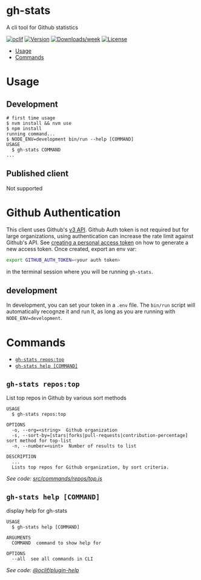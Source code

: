gh-stats
========

A cli tool for Github statistics

[![oclif](https://img.shields.io/badge/cli-oclif-brightgreen.svg)](https://oclif.io)
[![Version](https://img.shields.io/npm/v/gh-stats.svg)](https://npmjs.org/package/gh-stats)
[![Downloads/week](https://img.shields.io/npm/dw/gh-stats.svg)](https://npmjs.org/package/gh-stats)
[![License](https://img.shields.io/npm/l/gh-stats.svg)](https://github.com/eladidan/gh-stats/blob/master/package.json)

<!-- toc -->
* [Usage](#usage)
* [Commands](#commands)
<!-- tocstop -->
# Usage
<!-- usage -->
##  Development
```sh-session
# first time usage
$ nvm install && nvm use
$ npm install
running command...
$ NODE_ENV=development bin/run --help [COMMAND]
USAGE
  $ gh-stats COMMAND
...
```

## Published client
Not supported

# Github Authentication
This client uses Github's [v3 API](https://developer.github.com/v3/). Github Auth token is not required but for large organizations, using authentication can increase the rate limit against Github's API. See [creating a personal access token](https://docs.github.com/en/free-pro-team@latest/github/authenticating-to-github/creating-a-personal-access-token) on how to generate a new access token. Once created, export an env var:
```sh
export GITHUB_AUTH_TOKEN=<your auth token>
```
in the terminal session where you will be running `gh-stats`.

## development
In development, you can set your token in a `.env` file. The `bin/run` script will automatically recognze it and run it, as long as you are running with `NODE_ENV=development`.
<!-- usagestop -->
# Commands
<!-- commands -->
* [`gh-stats repos:top`](#gh-stats-repostop)
* [`gh-stats help [COMMAND]`](#gh-stats-help-command)

## `gh-stats repos:top`

List top repos in Github by various sort methods

```
USAGE
  $ gh-stats repos:top

OPTIONS
  -o, --org=<string>  Github organization
  -s, --sort-by=[stars|forks|pull-requests|contribution-percentage]  sort method for top-list
  -n, --number=<uint>  Number of results to list

DESCRIPTION
  ...
  Lists top repos for Github organization, by sort criteria.
```

_See code: [src/commands/repos/top.js](https://github.com/eladidan/gh-stats/blob/v0.0.0/src/commands/repos/top.js)_

## `gh-stats help [COMMAND]`

display help for gh-stats

```
USAGE
  $ gh-stats help [COMMAND]

ARGUMENTS
  COMMAND  command to show help for

OPTIONS
  --all  see all commands in CLI
```

_See code: [@oclif/plugin-help](https://github.com/oclif/plugin-help/blob/v3.2.0/src/commands/help.ts)_
<!-- commandsstop -->
